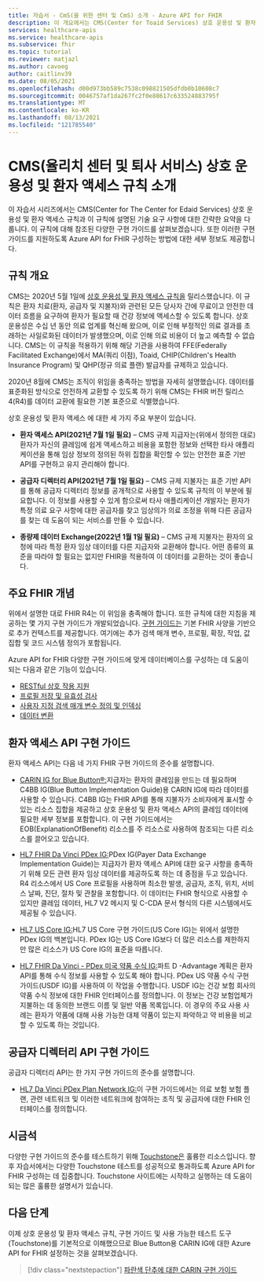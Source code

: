 ```yaml
---
title: 자습서 - CmS(을 위한 센터 및 CmS) 소개 - Azure API for FHIR
description: 이 개요에서는 CMS(Center for Toaid Services) 상호 운용성 및 환자 액세스 규칙과 관련된 일련의 자습서를 소개합니다.
services: healthcare-apis
ms.service: healthcare-apis
ms.subservice: fhir
ms.topic: tutorial
ms.reviewer: matjazl
ms.author: cavoeg
author: caitlinv39
ms.date: 08/05/2021
ms.openlocfilehash: d00d973bb589c7538c098821505dfdb0b10608c7
ms.sourcegitcommit: 0046757af1da267fc2f0e88617c633524883795f
ms.translationtype: MT
ms.contentlocale: ko-KR
ms.lasthandoff: 08/13/2021
ms.locfileid: "121785540"
---
```

# <a name="centers-for-medicare-and-medicaid-services-cms-interoperability-and-patient-access-rule-introduction"></a>CMS(율리치 센터 및 퇴사 서비스) 상호 운용성 및 환자 액세스 규칙 소개

이 자습서 시리즈에서는 CMS(Center for The Center for Edaid Services) 상호 운용성 및 환자 액세스 규칙과 이 규칙에 설명된 기술 요구 사항에 대한 간략한 요약을 다룹니다. 이 규칙에 대해 참조된 다양한 구현 가이드를 살펴보겠습니다. 또한 이러한 구현 가이드를 지원하도록 Azure API for FHIR 구성하는 방법에 대한 세부 정보도 제공합니다.


## <a name="rule-overview"></a>규칙 개요

CMS는 2020년 5월 1일에 [상호 운용성 및 환자 액세스 규칙을](https://www.cms.gov/Regulations-and-Guidance/Guidance/Interoperability/index) 릴리스했습니다. 이 규칙은 환자 치료(환자, 공급자 및 지불자)와 관련된 모든 당사자 간에 무료이고 안전한 데이터 흐름을 요구하여 환자가 필요할 때 건강 정보에 액세스할 수 있도록 합니다. 상호 운용성은 수십 년 동안 의료 업계를 혁신해 왔으며, 이로 인해 부정적인 의료 결과를 초래하는 사일로화된 데이터가 발생했으며, 이로 인해 의료 비용이 더 높고 예측할 수 없습니다. CMS는 이 규칙을 적용하기 위해 해당 기관을 사용하여 FFE(Federally Facilitated Exchange)에서 MA(쿼리 이점), Toaid, CHIP(Children's Health Insurance Program) 및 QHP(정규 의료 플랜) 발급자를 규제하고 있습니다. 

2020년 8월에 CMS는 조직이 위임을 충족하는 방법을 자세히 설명했습니다. 데이터를 표준화된 방식으로 안전하게 교환할 수 있도록 하기 위해 CMS는 FHIR 버전 릴리스 4(R4)를 데이터 교환에 필요한 기본 표준으로 식별했습니다. 

상호 운용성 및 환자 액세스 에 대한 세 가지 주요 부분이 있습니다.

* **환자 액세스 API(2021년 7월 1일 필요)** – CMS 규제 지급자는(위에서 정의한 대로) 환자가 자신의 클레임에 쉽게 액세스하고 비용을 포함한 정보와 선택한 타사 애플리케이션을 통해 임상 정보의 정의된 하위 집합을 확인할 수 있는 안전한 표준 기반 API를 구현하고 유지 관리해야 합니다.  

* **공급자 디렉터리 API(2021년 7월 1일 필요)** – CMS 규제 지불자는 표준 기반 API를 통해 공급자 디렉터리 정보를 공개적으로 사용할 수 있도록 규칙의 이 부분에 필요합니다. 이 정보를 사용할 수 있게 함으로써 타사 애플리케이션 개발자는 환자가 특정 의료 요구 사항에 대한 공급자를 찾고 임상의가 의료 조정을 위해 다른 공급자를 찾는 데 도움이 되는 서비스를 만들 수 있습니다.  

* **종량제 데이터 Exchange(2022년 1월 1일 필요)** – CMS 규제 지불자는 환자의 요청에 따라 특정 환자 임상 데이터를 다른 지급자와 교환해야 합니다. 어떤 종류의 표준을 따라야 할 필요는 없지만 FHIR을 적용하여 이 데이터를 교환하는 것이 좋습니다. 

## <a name="key-fhir-concepts"></a>주요 FHIR 개념

위에서 설명한 대로 FHIR R4는 이 위임을 충족해야 합니다. 또한 규칙에 대한 지침을 제공하는 몇 가지 구현 가이드가 개발되었습니다. [구현 가이드는](https://www.hl7.org/fhir/implementationguide.html) 기본 FHIR 사양을 기반으로 추가 컨텍스트를 제공합니다. 여기에는 추가 검색 매개 변수, 프로필, 확장, 작업, 값 집합 및 코드 시스템 정의가 포함됩니다.

Azure API for FHIR 다양한 구현 가이드에 맞게 데이터베이스를 구성하는 데 도움이 되는 다음과 같은 기능이 있습니다.

* [RESTful 상호 작용 지원](fhir-features-supported.md)
* [프로필 저장 및 유효성 검사](validation-against-profiles.md)
* [사용자 지정 검색 매개 변수 정의 및 인덱싱](how-to-do-custom-search.md)
* [데이터 변환](convert-data.md)

## <a name="patient-access-api-implementation-guides"></a>환자 액세스 API 구현 가이드

환자 액세스 API는 다음 네 가지 FHIR 구현 가이드의 준수를 설명합니다.

* [CARIN IG for Blue Button®:](http://hl7.org/fhir/us/carin-bb/STU1/index.html)지급자는 환자의 클레임을 만드는 데 필요하며 C4BB IG(Blue Button Implementation Guide)용 CARIN IG에 따라 데이터를 사용할 수 있습니다. C4BB IG는 FHIR API를 통해 지불자가 소비자에게 표시할 수 있는 리소스 집합을 제공하고 상호 운용성 및 환자 액세스 API의 클레임 데이터에 필요한 세부 정보를 포함합니다. 이 구현 가이드에서는 EOB(ExplanationOfBenefit) 리소스를 주 리소스로 사용하여 참조되는 다른 리소스를 끌어오고 있습니다.
* [HL7 FHIR Da Vinci PDex IG:](http://hl7.org/fhir/us/davinci-pdex/STU1/index.html)PDex IG(Payer Data Exchange Implementation Guide)는 지급자가 환자 액세스 API에 대한 요구 사항을 충족하기 위해 모든 관련 환자 임상 데이터를 제공하도록 하는 데 중점을 두고 있습니다. R4 리소스에서 US Core 프로필을 사용하며 최소한 발생, 공급자, 조직, 위치, 서비스 날짜, 진단, 절차 및 관찰을 포함합니다. 이 데이터는 FHIR 형식으로 사용할 수 있지만 클레임 데이터, HL7 V2 메시지 및 C-CDA 문서 형식의 다른 시스템에서도 제공될 수 있습니다.
* [HL7 US Core IG:](https://www.hl7.org/fhir/us/core/toc.html)HL7 US Core 구현 가이드(US Core IG)는 위에서 설명한 PDex IG의 백본입니다. PDex IG는 US Core IG보다 더 많은 리소스를 제한하지만 많은 리소스가 US Core IG의 표준을 따릅니다.

* [HL7 FHIR Da Vinci - PDex 미국 약품 수식 IG:](http://hl7.org/fhir/us/Davinci-drug-formulary/index.html)파트 D -Advantage 계획은 환자 API를 통해 수식 정보를 사용할 수 있도록 해야 합니다. PDex US 약품 수식 구현 가이드(USDF IG)를 사용하여 이 작업을 수행합니다. USDF IG는 건강 보험 회사의 약품 수식 정보에 대한 FHIR 인터페이스를 정의합니다. 이 정보는 건강 보험업체가 지불하는 데 동의한 브랜드 이름 및 일반 약품 목록입니다. 이 경우의 주요 사용 사례는 환자가 약품에 대해 사용 가능한 대체 약품이 있는지 파악하고 약 비용을 비교할 수 있도록 하는 것입니다.

## <a name="provider-directory-api-implementation-guide"></a>공급자 디렉터리 API 구현 가이드

공급자 디렉터리 API는 한 가지 구현 가이드의 준수를 설명합니다.

* [HL7 Da Vinci PDex Plan Network IG:](http://build.fhir.org/ig/HL7/davinci-pdex-plan-net/)이 구현 가이드에서는 의료 보험 보험 플랜, 관련 네트워크 및 이러한 네트워크에 참여하는 조직 및 공급자에 대한 FHIR 인터페이스를 정의합니다.

## <a name="touchstone"></a>시금석

다양한 구현 가이드의 준수를 테스트하기 위해 [Touchstone은](https://touchstone.aegis.net/touchstone/) 훌륭한 리소스입니다. 향후 자습서에서는 다양한 Touchstone 테스트를 성공적으로 통과하도록 Azure API for FHIR 구성하는 데 집중합니다. Touchstone 사이트에는 시작하고 실행하는 데 도움이 되는 많은 훌륭한 설명서가 있습니다.

## <a name="next-steps"></a>다음 단계

이제 상호 운용성 및 환자 액세스 규칙, 구현 가이드 및 사용 가능한 테스트 도구(Touchstone)를 기본적으로 이해했으므로 Blue Button용 CARIN IG에 대한 Azure API for FHIR 설정하는 것을 살펴보겠습니다. 

>[!div class="nextstepaction"]
>[파란색 단추에 대한 CARIN 구현 가이드](../fhir/carin-implementation-guide-blue-button-tutorial.md)  